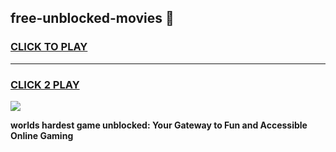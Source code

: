 
## free-unblocked-movies 👋
<h3>
<a href="https://premium.freeplayer.one?title=free-unblocked-movies&ref=14F">CLICK TO PLAY</a></h3>
<hr>

<h3>
<a href="https://premium.freeplayer.one?title=free-unblocked-movies&ref=14F">CLICK 2 PLAY</a>
  
</h3>

<a href="https://premium.freeplayer.one?title=free-unblocked-movies&ref=12F/"><img src="https://clearcache.store/games.png"></a>


**worlds hardest game unblocked: Your Gateway to Fun and Accessible Online Gaming**
